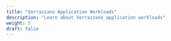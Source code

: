 ```yaml
---
title: "Verrazzano Application Workloads"
description: "Learn about Verrazzano application workloads"
weight: 5
draft: false
---
```

